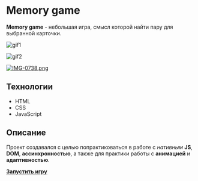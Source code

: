 # Memory game
**Memory game** - небольшая игра, смысл которой найти пару для выбранной карточки.

![gif1](https://media.giphy.com/media/v1.Y2lkPTc5MGI3NjExNXV6anViajhvcmJldGY5ZDNtaHFjYXF1eTNtMWFsZGs5MWg1Mm56ZyZlcD12MV9pbnRlcm5hbF9naWZfYnlfaWQmY3Q9Zw/WmWCYQQQ63ZsgRWlPb/giphy.gif)

![gif2](https://media.giphy.com/media/v1.Y2lkPTc5MGI3NjExc3oyMDNyaWRsZmN1ZWx0dnB6amlvOWszNjZtanltaWppYXVwNGJmbyZlcD12MV9pbnRlcm5hbF9naWZfYnlfaWQmY3Q9Zw/JmNuXxviCWPpcZqS3A/giphy.gif)

[![IMG-0738.png](https://i.postimg.cc/K8kpvBfj/IMG-0738.png)](https://postimg.cc/QFDJfBRZ)

## Технологии
* HTML  
* CSS  
* JavaScript  

## Описание
Проект создавался с целью попрактиковаться в работе с *нативным* **JS**, **DOM**, **ассинхронностью**, а также для практики работы c **анимацией** и **адаптивностью**.

[**Запустить игру**](https://nukleaz.github.io/memory-game/) 


